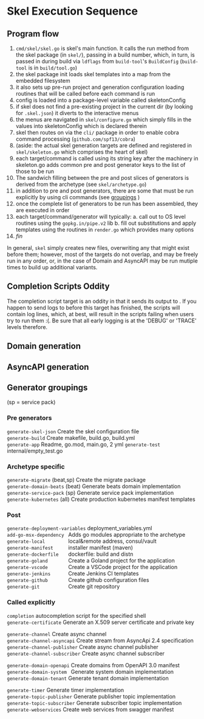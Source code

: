 # Skel Execution Sequence

## Program flow

1. `cmd/skel/skel.go` is skel's main function. It calls the run method from the 
skel package (in `skel/`), passing in a build number, which, in turn, is passed
in during build via `ldflags` from `build-tool`'s `BuildConfig` (`build-tool` is in `build/tool.go`)  
2. the skel package init loads skel templates into a map from the embedded filesystem
3. it also sets up pre-run project and generation configuration loading routines that will be called before each command is run
4. config is loaded into a package-level variable called skeletonConfig
5. if skel does not find a pre-existing project in the current dir (by looking for `.skel.json`) it diverts to the interactive menus
6. the menus are navigated in `skel/configure.go` which simply fills in the values into skeletonConfig which is declared therein 
7. skel then routes on via the `cli/` package in order to enable cobra command processing (`github.com/spf13/cobra`)
8. (aside: the actual skel generation targets are defined and registered in `skel/skeleton.go` which comprises the heart of skel)
9. each target/command is called using its string key after the machinery in skeleton.go adds common pre and post generator keys to the list of those to be run
10. The sandwich filling between the pre and post slices of generators is derived from the archetype (see `skel/archetype.go`)
11. in addition to pre and post generators, there are some that must be run explicitly by using cli commands (see [groupings](#generator-groupings) )
12. once the complete list of generators to be run has been assembled, they are executed in order
13. each target/command/generator will typically:
    a. call out to OS level routines using the `gopkg.in/pipe.v2` lib
    b. fill out substitutions and apply templates using the routines in `render.go` which provides many options
14. *fin*

In general, `skel` simply creates new files, overwriting any that might exist before them; however, most of the targets do not overlap, and may be freely run in any order, or, in the case of Domain and AsyncAPI may be run mutiple times to build up additional variants.

## Completion Scripts Oddity

The completion script target is an oddity in that it sends its output to <stdout>. If you happen to send logs to <stdout> before this target has finished, the scripts will contain log lines, which, at best, will result in the scripts failing when users try to run them :(. Be sure that all early logging is at the 'DEBUG' or 'TRACE' levels therefore.

## Domain generation

## AsyncAPI generation

## Generator groupings

(sp = service pack)

### Pre generators
`generate-skel-json`            Create the skel configuration file  
`generate-build`                Create makefile, build.go, build.yml  
`generate-app`                  Readme, go.mod, main.go, 2 yml
`generate-test`                 internal/empty_test.go

### Archetype specific
`generate-migrate`              (beat,sp) Create the migrate package  
`generate-domain-beats`         (beat) Generate beats domain implementation  
`generate-service-pack`         (sp) Generate service pack implementation  
`generate-kubernetes`           (all) Create production kubernetes manifest templates  

### Post
`generate-deployment-variables` deployment_variables.yml    
`add-go-msx-dependency `        Adds go modules appropriate to the archetype    
`generate-local        `        local&remote address, consul/vault    
`generate-manifest     `        installer manifest (maven)  
`generate-dockerfile   `        dockerfile: build and distn  
`generate-goland       `        Create a Goland project for the application  
`generate-vscode       `        Create a VSCode project for the application  
`generate-jenkins      `        Create Jenkins CI templates  
`generate-github       `        Create github configuration files  
`generate-git          `        Create git repository  

### Called explicitly
`completion`                    autocompletion script for the specified shell  
`generate-certificate`          Generate an X.509 server certificate and private key  
  
`generate-channel`              Create async channel  
`generate-channel-asyncapi`     Create stream from AsyncApi 2.4 specification  
`generate-channel-publisher`    Create async channel publisher  
`generate-channel-subscriber`   Create async channel subscriber  
  
`generate-domain-openapi`       Create domains from OpenAPI 3.0 manifest  
`generate-domain-system `       Generate system domain implementation  
`generate-domain-tenant`        Generate tenant domain implementation  
  
`generate-timer`                Generate timer implementation  
`generate-topic-publisher`      Generate publisher topic implementation  
`generate-topic-subscriber`     Generate subscriber topic implementation  
`generate-webservices`          Create web services from swagger manifest  

